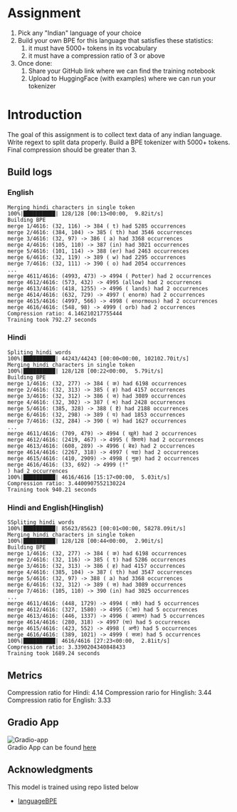 # Assignment
1. Pick any "Indian" language of your choice
2. Build your own BPE for this language that satisfies these statistics:
    1. it must have 5000+ tokens in its vocabulary
    2. it must have a compression ratio of 3 or above
3. Once done:
    1. Share your GitHub link where we can find the training notebook
    2. Upload to HuggingFace (with examples) where we can run your tokenizer

# Introduction
The goal of this assignment is to collect text data of any indian language. Write regext to split
data properly. Build a BPE tokenizer with 5000+ tokens. Final compression should be greater than 3.

## Build logs
### English
    Merging hindi characters in single token
    100%|██████████| 128/128 [00:13<00:00,  9.82it/s]
    Building BPE
    merge 1/4616: (32, 116) -> 384 ( t) had 5285 occurrences
    merge 2/4616: (384, 104) -> 385 ( th) had 3546 occurrences
    merge 3/4616: (32, 97) -> 386 ( a) had 3368 occurrences
    merge 4/4616: (105, 110) -> 387 (in) had 3021 occurrences
    merge 5/4616: (101, 114) -> 388 (er) had 2463 occurrences
    merge 6/4616: (32, 119) -> 389 ( w) had 2295 occurrences
    merge 7/4616: (32, 111) -> 390 ( o) had 2054 occurrences
    ...
    merge 4611/4616: (4993, 473) -> 4994 ( Potter) had 2 occurrences
    merge 4612/4616: (573, 432) -> 4995 (allow) had 2 occurrences
    merge 4613/4616: (418, 1255) -> 4996 ( lands) had 2 occurrences
    merge 4614/4616: (632, 729) -> 4997 ( enorm) had 2 occurrences
    merge 4615/4616: (4997, 566) -> 4998 ( enormous) had 2 occurrences
    merge 4616/4616: (548, 98) -> 4999 ( orb) had 2 occurrences
    Compression ratio: 4.146210217755444
    Training took 792.27 seconds

### Hindi
    Spliting hindi words
    100%|██████████| 44243/44243 [00:00<00:00, 102102.70it/s]
    Merging hindi characters in single token
    100%|██████████| 128/128 [00:22<00:00,  5.79it/s]
    Building BPE
    merge 1/4616: (32, 277) -> 384 ( क) had 6198 occurrences
    merge 2/4616: (32, 313) -> 385 ( ह) had 4157 occurrences
    merge 3/4616: (32, 312) -> 386 ( स) had 3089 occurrences
    merge 4/4616: (32, 302) -> 387 ( म) had 2428 occurrences
    merge 5/4616: (385, 328) -> 388 ( है) had 2188 occurrences
    merge 6/4616: (32, 298) -> 389 ( प) had 1853 occurrences
    merge 7/4616: (32, 284) -> 390 ( ज) had 1627 occurrences
    ...
    merge 4611/4616: (709, 479) -> 4994 ( खुले) had 2 occurrences
    merge 4612/4616: (2419, 467) -> 4995 ( किराये) had 2 occurrences
    merge 4613/4616: (608, 289) -> 4996 ( बेड) had 2 occurrences
    merge 4614/4616: (2267, 318) -> 4997 ( पढा) had 2 occurrences
    merge 4615/4616: (410, 2909) -> 4998 ( नुक्) had 2 occurrences
    merge 4616/4616: (33, 692) -> 4999 (!"
    ) had 2 occurrences
    100%|██████████| 4616/4616 [15:17<00:00,  5.03it/s]
    Compression ratio: 3.4400907552130224
    Training took 940.21 seconds
### Hindi and English(Hinglish)
    SSpliting hindi words
    100%|██████████| 85623/85623 [00:01<00:00, 58278.09it/s]
    Merging hindi characters in single token
    100%|██████████| 128/128 [00:44<00:00,  2.90it/s]
    Building BPE
    merge 1/4616: (32, 277) -> 384 ( क) had 6198 occurrences
    merge 2/4616: (32, 116) -> 385 ( t) had 5286 occurrences
    merge 3/4616: (32, 313) -> 386 ( ह) had 4157 occurrences
    merge 4/4616: (385, 104) -> 387 ( th) had 3547 occurrences
    merge 5/4616: (32, 97) -> 388 ( a) had 3368 occurrences
    merge 6/4616: (32, 312) -> 389 ( स) had 3089 occurrences
    merge 7/4616: (105, 110) -> 390 (in) had 3025 occurrences
    ...
    merge 4611/4616: (448, 1729) -> 4994 ( तर्क) had 5 occurrences
    merge 4612/4616: (327, 1580) -> 4995 (ेक्षा) had 5 occurrences
    merge 4613/4616: (446, 1337) -> 4996 ( आसान) had 5 occurrences
    merge 4614/4616: (280, 318) -> 4997 (घा) had 5 occurrences
    merge 4615/4616: (423, 552) -> 4998 ( अनी) had 5 occurrences
    merge 4616/4616: (389, 1021) -> 4999 ( सजा) had 5 occurrences
    100%|██████████| 4616/4616 [27:23<00:00,  2.81it/s]
    Compression ratio: 3.3390204340848433
    Training took 1689.24 seconds
## Metrics
Compression ratio for Hindi: 4.14
Compression rario for Hinglish: 3.44
Compression ratio for English: 3.33

## Gradio App
![Gradio-app](./images/gradio_app.png)  
Gradio App can be found [here](https://huggingface.co/spaces/Rinkal4/languageBPE)

## Acknowledgments
This model is trained using repo listed below
* [languageBPE](https://github.com/AkashDataScience/language_bpe)